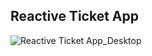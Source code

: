 ## Reactive Ticket App

![Reactive Ticket App_Desktop](https://github.com/foss2cyber/reactive-ticket-app/assets/78159236/4208186b-59ce-44bf-ba80-e242e30adbd6)
